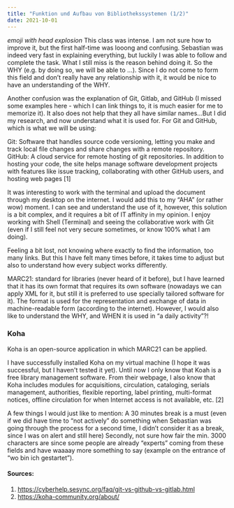 ```yaml
---
title: "Funktion und Aufbau von Bibliothekssystemen (1/2)"
date: 2021-10-01
---
```


*emoji with head explosion* This class was intense. I am not sure how to improve it, but the first half-time was looong and confusing. Sebastian was indeed very fast in explaining everything, but luckily I was able to follow and complete the task. What  I still miss is the reason behind doing it. So the WHY (e.g. by doing so, we will be able to …). Since I do not come to form this field and don’t really have any relationship with it, it would be nice to have an understanding of the WHY. 

Another confusion was the explanation of Git, Gitlab, and GitHub (I missed some examples here - which I can link things to, it is much easier for me to memorize it). It also does not help that they all have similar names...But I did my research, and now understand what it is used for. For Git and GitHub, which is what we will be using: 

Git: Software that handles source code versioning, letting you make and track local file changes and share changes with a remote repository.
GitHub: A cloud service for remote hosting of git repositories. In addition to hosting your code, the site helps manage software development projects with features like issue tracking, collaborating with other GitHub users, and hosting web pages [1]


It was interesting to work with the terminal and upload the document through my desktop on the internet. I would add this to my “AHA” (or rather wow) moment. I can see and understand the use of it, however, this solution is a bit complex, and it requires a bit of IT affinity in my opinion. I enjoy working with Shell (Terminal) and seeing the collaborative work with Git (even if I still feel not very secure sometimes, or know 100% what I am doing). 

Feeling a bit lost, not knowing where exactly to find the information, too many links. But this I have felt many times before, it takes time to adjust but also to understand how every subject works differently. 


MARC21: standard for libraries (never heard of it before), but I have learned that it has its own format that requires its own software (nowadays we can apply XML for it, but still it is preferred to use specially tailored software for it). The format is used for the representation and exchange of data in machine-readable form (according to the internet). However, I would also like to understand the WHY, and WHEN it is used in “a daily activity”?! 

### Koha
Koha is an open-source application in which MARC21 can be applied. 

I have successfully installed Koha on my virtual machine (I hope it was successful, but I haven't tested it yet). Until now I only know that Koah is a free library management software. From their webpage, I also know that Koha includes modules for acquisitions, circulation, cataloging, serials management, authorities, flexible reporting, label printing, multi-format notices, offline circulation for when Internet access is not available, etc. [2]

A few things I would just like to mention:
A 30 minutes break is a must (even if we did have time to “not actively” do something when Sebastian was going through the process for a second time, I didn’t consider it as a break, since I was on alert and still here)
Secondly, not sure how fair the min. 3000 characters are since some people are already “experts” coming from these fields and have waaaay more something to say (example on the entrance of “wo bin ich gestartet”). 


#### Sources:

1. https://cyberhelp.sesync.org/faq/git-vs-github-vs-gitlab.html
2. https://koha-community.org/about/

